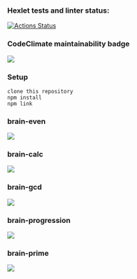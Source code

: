 ### Hexlet tests and linter status:

[![Actions Status](https://github.com/ankechkina/frontend-project-44/workflows/hexlet-check/badge.svg)](https://github.com/ankechkina/frontend-project-44/actions)

### CodeClimate maintainability badge

<a href="https://codeclimate.com/github/ankechkina/frontend-project-44/maintainability"><img src="https://api.codeclimate.com/v1/badges/4c7ec58081567000aea4/maintainability" /></a>

### Setup

```
clone this repository
npm install
npm link
```

### brain-even
<a href="https://asciinema.org/a/sobhiSJTNyy1zogl8heepZbma" target="_blank"><img src="https://asciinema.org/a/sobhiSJTNyy1zogl8heepZbma.svg" /></a>

### brain-calc
<a href="https://asciinema.org/a/T9OVTmVum74rjS6qyYSqkF7J3" target="_blank"><img src="https://asciinema.org/a/T9OVTmVum74rjS6qyYSqkF7J3.svg" /></a>

### brain-gcd
<a href="https://asciinema.org/a/ytTGXo0ah8SuObUhz0fD9cLcc" target="_blank"><img src="https://asciinema.org/a/ytTGXo0ah8SuObUhz0fD9cLcc.svg" /></a>

### brain-progression
<a href="https://asciinema.org/a/sPtG346FDaeJVMEc5oFdeDop0" target="_blank"><img src="https://asciinema.org/a/sPtG346FDaeJVMEc5oFdeDop0.svg" /></a>

### brain-prime
<a href="https://asciinema.org/a/jgRsYY2ERLukHBnPqcRAF2T24" target="_blank"><img src="https://asciinema.org/a/jgRsYY2ERLukHBnPqcRAF2T24.svg" /></a>
